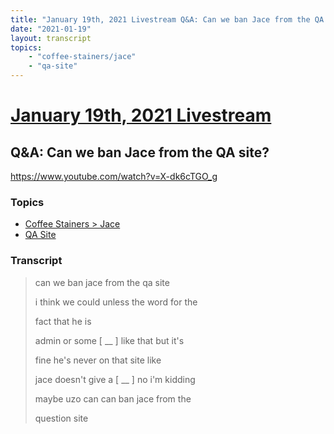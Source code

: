 ```yaml
---
title: "January 19th, 2021 Livestream Q&A: Can we ban Jace from the QA site?"
date: "2021-01-19"
layout: transcript
topics:
    - "coffee-stainers/jace"
    - "qa-site"
---
```

# [January 19th, 2021 Livestream](../2021-01-19.md)
## Q&A: Can we ban Jace from the QA site?
https://www.youtube.com/watch?v=X-dk6cTGO_g

### Topics
* [Coffee Stainers > Jace](../topics/coffee-stainers/jace.md)
* [QA Site](../topics/qa-site.md)

### Transcript

> can we ban jace from the qa site
>
> i think we could unless the word for the
>
> fact that he is
>
> admin or some [ __ ] like that but it's
>
> fine he's never on that site like
>
> jace doesn't give a [ __ ] no i'm kidding
>
> maybe uzo can can ban jace from the
>
> question site
